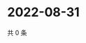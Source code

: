 # 2022-08-31

共 0 条

<!-- BEGIN WEIBO -->
<!-- 最后更新时间 Wed Aug 31 2022 00:24:20 GMT+0800 (China Standard Time) -->

<!-- END WEIBO -->
